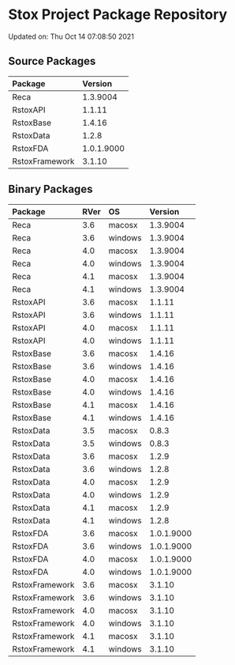# Stox Project Package Repository


Updated on: Thu Oct 14 07:08:50 2021
## Source Packages

|Package        |Version    |
|:--------------|:----------|
|Reca           |1.3.9004   |
|RstoxAPI       |1.1.11     |
|RstoxBase      |1.4.16     |
|RstoxData      |1.2.8      |
|RstoxFDA       |1.0.1.9000 |
|RstoxFramework |3.1.10     |

## Binary Packages

|Package        |RVer |OS      |Version    |
|:--------------|:----|:-------|:----------|
|Reca           |3.6  |macosx  |1.3.9004   |
|Reca           |3.6  |windows |1.3.9004   |
|Reca           |4.0  |macosx  |1.3.9004   |
|Reca           |4.0  |windows |1.3.9004   |
|Reca           |4.1  |macosx  |1.3.9004   |
|Reca           |4.1  |windows |1.3.9004   |
|RstoxAPI       |3.6  |macosx  |1.1.11     |
|RstoxAPI       |3.6  |windows |1.1.11     |
|RstoxAPI       |4.0  |macosx  |1.1.11     |
|RstoxAPI       |4.0  |windows |1.1.11     |
|RstoxBase      |3.6  |macosx  |1.4.16     |
|RstoxBase      |3.6  |windows |1.4.16     |
|RstoxBase      |4.0  |macosx  |1.4.16     |
|RstoxBase      |4.0  |windows |1.4.16     |
|RstoxBase      |4.1  |macosx  |1.4.16     |
|RstoxBase      |4.1  |windows |1.4.16     |
|RstoxData      |3.5  |macosx  |0.8.3      |
|RstoxData      |3.5  |windows |0.8.3      |
|RstoxData      |3.6  |macosx  |1.2.9      |
|RstoxData      |3.6  |windows |1.2.8      |
|RstoxData      |4.0  |macosx  |1.2.9      |
|RstoxData      |4.0  |windows |1.2.9      |
|RstoxData      |4.1  |macosx  |1.2.9      |
|RstoxData      |4.1  |windows |1.2.8      |
|RstoxFDA       |3.6  |macosx  |1.0.1.9000 |
|RstoxFDA       |3.6  |windows |1.0.1.9000 |
|RstoxFDA       |4.0  |macosx  |1.0.1.9000 |
|RstoxFDA       |4.0  |windows |1.0.1.9000 |
|RstoxFramework |3.6  |macosx  |3.1.10     |
|RstoxFramework |3.6  |windows |3.1.10     |
|RstoxFramework |4.0  |macosx  |3.1.10     |
|RstoxFramework |4.0  |windows |3.1.10     |
|RstoxFramework |4.1  |macosx  |3.1.10     |
|RstoxFramework |4.1  |windows |3.1.10     |
